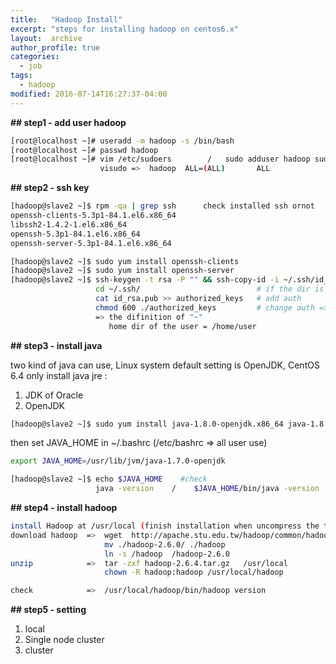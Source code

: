 ```yaml
---
title:   "Hadoop Install"
excerpt: "steps for installing hadoop on centos6.x"
layout:  archive
author_profile: true
categories: 
  - job
tags:
  - hadoop
modified: 2016-07-14T16:27:37-04:00
---
```


__## step1  - add user hadoop__    

```bash
[root@localhost ~]# useradd -m hadoop -s /bin/bash    
[root@localhost ~]# passwd hadoop   
[root@localhost ~]# vim /etc/sudoers        /   sudo adduser hadoop sudo         
                    visudo =>  hadoop  ALL=(ALL)       ALL 
```

__## step2  -  ssh key__     
```bash
[hadoop@slave2 ~]$ rpm -qa | grep ssh      check installed ssh ornot
openssh-clients-5.3p1-84.1.el6.x86_64
libssh2-1.4.2-1.el6.x86_64
openssh-5.3p1-84.1.el6.x86_64
openssh-server-5.3p1-84.1.el6.x86_64

[hadoop@slave2 ~]$ sudo yum install openssh-clients
[hadoop@slave2 ~]$ sudo yum install openssh-server
[hadoop@slave2 ~]$ ssh-keygen -t rsa -P "" && ssh-copy-id -i ~/.ssh/id_rsa.pub hadoop@xx.xx.xx.xx
                   cd ~/.ssh/                          # if the dir is not exist，do ssh localhost first
                   cat id_rsa.pub >> authorized_keys   # add auth
                   chmod 600 ./authorized_keys         # change auth => if the auth is wrong, still can't access even with a key     
                   => the difinition of "~"
                      home dir of the user = /home/user 
``` 

__## step3 - install java__    

two kind of java can use, Linux system default setting is OpenJDK, CentOS 6.4 only install java jre  :    
  1. JDK of Oracle    
  2. OpenJDK    

```bash
[hadoop@slave2 ~]$ sudo yum install java-1.8.0-openjdk.x86_64 java-1.8.0-openjdk-devel.x86_64
```

then set JAVA_HOME in ~/.bashrc (/etc/bashrc => all user use)

```bash
export JAVA_HOME=/usr/lib/jvm/java-1.7.0-openjdk

[hadoop@slave2 ~]$ echo $JAVA_HOME    #check   
                   java -version    /    $JAVA_HOME/bin/java -version
```

__## step4 - install hadoop__    

```bash
install Hadoop at /usr/local (finish installation when uncompress the tar of hadoop)
download hadoop  =>  wget  http://apache.stu.edu.tw/hadoop/common/hadoop-2.6.4/hadoop-2.6.4.tar.gz
                     mv ./hadoop-2.6.0/ ./hadoop
                     ln -s /hadoop  /hadoop-2.6.0
unzip            =>  tar -zxf hadoop-2.6.4.tar.gz   /usr/local
                     chown -R hadoop:hadoop /usr/local/hadoop 

check            =>  /usr/local/hadoop/bin/hadoop version
```

__## step5 - setting__   
1. local    
2. Single node cluster    
3. cluster    
